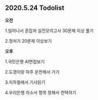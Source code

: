 ## 2020.5.24 Todolist



**오전**

1.일어나서 혼잡꺼 실전모의고사 30문제 이상 풀기

2.정처기 20문제 이상보기



**오후**

1.국민은행 AI면접보기

2.도갱이랑 파주 운전해서 가기

3.지하철에서 기사읽기

4.우리은행 자소서 항목 정해서 컨택하기